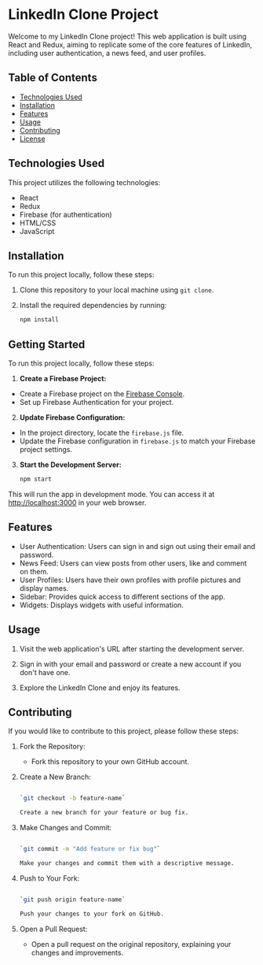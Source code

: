 # LinkedIn Clone Project

Welcome to my LinkedIn Clone project! This web application is built using React and Redux, aiming to replicate some of the core features of LinkedIn, including user authentication, a news feed, and user profiles.

## Table of Contents

- [Technologies Used](#technologies-used)
- [Installation](#installation)
- [Features](#features)
- [Usage](#usage)
- [Contributing](#contributing)
- [License](#license)

## Technologies Used

This project utilizes the following technologies:

- React
- Redux
- Firebase (for authentication)
- HTML/CSS
- JavaScript

## Installation

To run this project locally, follow these steps:

1. Clone this repository to your local machine using `git clone`.

2. Install the required dependencies by running:

   ```bash
   npm install

## Getting Started

To run this project locally, follow these steps:

1. **Create a Firebase Project:**
 - Create a Firebase project on the [Firebase Console](https://console.firebase.google.com/).
 - Set up Firebase Authentication for your project.

2. **Update Firebase Configuration:**
 - In the project directory, locate the `firebase.js` file.
 - Update the Firebase configuration in `firebase.js` to match your Firebase project settings.

3. **Start the Development Server:**
   ```bash
   npm start 

This will run the app in development mode. You can access it at [http://localhost:3000](http://localhost:3000/) in your web browser.

Features
--------

-   User Authentication: Users can sign in and sign out using their email and password.
-   News Feed: Users can view posts from other users, like and comment on them.
-   User Profiles: Users have their own profiles with profile pictures and display names.
-   Sidebar: Provides quick access to different sections of the app.
-   Widgets: Displays widgets with useful information.

Usage
-----

1.  Visit the web application's URL after starting the development server.

2.  Sign in with your email and password or create a new account if you don't have one.

3.  Explore the LinkedIn Clone and enjoy its features.

Contributing
------------

If you would like to contribute to this project, please follow these steps:

1.  Fork the Repository:

    -   Fork this repository to your own GitHub account.
2.  Create a New Branch:

    ```bash

    `git checkout -b feature-name`

    Create a new branch for your feature or bug fix.

3.  Make Changes and Commit:

    ```bash

    `git commit -m "Add feature or fix bug"`

    Make your changes and commit them with a descriptive message.

4.  Push to Your Fork:

    ```bash

    `git push origin feature-name`

    Push your changes to your fork on GitHub.

5.  Open a Pull Request:

    -   Open a pull request on the original repository, explaining your changes and improvements.
